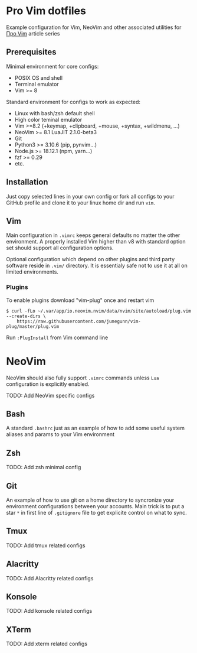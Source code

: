 # Pro Vim dotfiles

Example configuration for Vim, NeoVim and other associated utilities for [Про Vim](https://habr.com/ru/post/706402/) article series

## Prerequisites

Minimal environment for core configs:

 - POSIX OS and shell
 - Terminal emulator
 - Vim >= 8

Standard environment for configs to work as expected:

- Linux with bash/zsh default shell
- High color teminal emulator
- Vim >=8.2 (+keymap, +clipboard, +mouse, +syntax, +wildmenu, ...)
- NeoVim >= 8.1 LuaJIT 2.1.0-beta3
- Git
- Python3 >= 3.10.6 (pip, pynvim...)
- Node.js >= 18.12.1 (npm, yarn...)
- fzf >= 0.29
- etc.


## Installation

Just copy selected lines in your own config or fork all configs to your GitHub profile and clone it to your linux home dir and run `vim`.

## Vim

Main configuration in `.vimrc` keeps general defaults no matter the other environment. A properly installed Vim higher than v8 with standard option set should support all configuration options.

Optional configuration which depend on other plugins and third party software reside in `.vim/` directory. It is essentialy safe not to use it at all on limited environments.

### Plugins

To enable plugins download "vim-plug" once and restart vim

```
$ curl -fLo ~/.var/app/io.neovim.nvim/data/nvim/site/autoload/plug.vim --create-dirs \
    https://raw.githubusercontent.com/junegunn/vim-plug/master/plug.vim
```

Run `:PlugInstall` from Vim command line

# NeoVim

NeoVim should also fully support `.vimrc` commands unless `Lua` configuration is explicitly enabled.

TODO: Add NeoVim specific configs

## Bash

A standard `.bashrc` just as an example of how to add some useful system aliases and params to your Vim environment

## Zsh

TODO: Add zsh minimal config

## Git

An example of how to use git on a home directory to syncronize your environment configurations between your accounts. Main trick is to put a star `*` in first line of `.gitignore` file to get explicite control on what to sync.

## Tmux

TODO: Add tmux related configs

## Alacritty

TODO: Add Alacritty related configs

## Konsole

TODO: Add konsole related configs

## XTerm

TODO: Add xterm related configs
